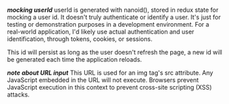 
***mocking userId***
userId is generated with nanoid(), stored in redux state for mocking a user id.
It doesn't truly authenticate or identify a user. It's just for testing or demonstration purposes in a development environment. For a real-world application, I'd likely use actual authentication and user identification, through tokens, cookies, or sessions.

This id will persist as long as the user doesn't refresh the page, a new id will be generated each time the application reloads.


***note about URL input***
This URL is used for an img tag's src attribute. Any JavaScript embedded in the URL will not execute. Browsers prevent JavaScript execution in this context to prevent cross-site scripting (XSS) attacks.